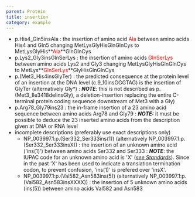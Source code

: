 ```yaml
---
parent: Protein
title: insertion
category: example
---
```


*	p.His4\_Gln5insAla
	:	the insertion of amino acid <font color="red">Ala</font> between amino acids His4 and Gln5 changing MetLysGlyHisGlnGlnCys to MetLysGlyHis**<font color="red">Ala</font>**GlnGlnCys
*	p.Lys2\_Gly3insGlnSerLys
	:	the insertion of amino acids <font color="red">GlnSerLys</font> between amino acids Lys2 and Gly3 changing MetLysGlyHisGlnGlnCys to MetLys**<font color="red">GlnSerLys</font>**GlyHisGlnGlnCys
*	p.(Met3\_His4insGlyTer)
	:	the predicted consequence at the protein level of an insertion at the DNA level (c.9\_10insGGGTAG) is the insertion of GlyTer (alternatively Gly\*)
	:	_**NOTE**_: this is not described as p.(Met3\_Ile3418delinsGly), a deletion-insertion replacing the entire C-terminal protein coding sequence downstream of Met3 with a Gly)
*   p.Arg78\_Gly79ins23
	:	the in-frame insertion of a 23 amino acid sequence between amino acids Arg78 and Gly79
	:	_**NOTE:**_ it must be possible to deduce the 23 inserted amino acids from the description given at DNA or RNA level
*	incomplete descriptions (preferably use exact descriptions only)
	*	NP\_003997.1:p.(Ser332\_Ser333ins(1)) (alternatively NP_003997.1:p.(Ser332\_Ser333insX))
	:	the insertion of an unknown amino acid ('ins(1)') between amino acids Ser332 and Ser333
	:	_**NOTE**_: the IUPAC code for an unknown amino acid is 'X' ([_see Standards_](/bg-material/standards/)). Since in the past 'X' has been used to indicate a translation termination codon, to prevent confusion, 'ins(1)' is prefered over 'insX'.
	*	NP\_003997.1:p.(Val582\_Asn583ins(5)) (alternatively NP_003997.1:p.(Val582_Asn583insXXXX))
	:       the insertion of 5 unknown amino acids (ins(5)) between amino acids Val582 and Asn583
	
